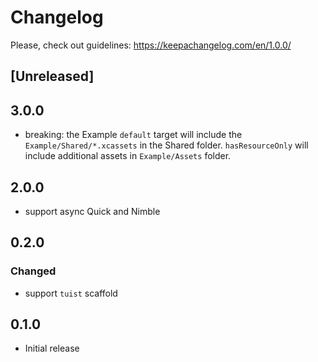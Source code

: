 # Changelog

Please, check out guidelines: https://keepachangelog.com/en/1.0.0/

## [Unreleased]

## 3.0.0
- breaking: the Example `default` target will include the `Example/Shared/*.xcassets` in the Shared folder. `hasResourceOnly` will include additional assets in `Example/Assets` folder.
## 2.0.0
- support async Quick and Nimble

## 0.2.0

### Changed

- support `tuist` scaffold

## 0.1.0

- Initial release

